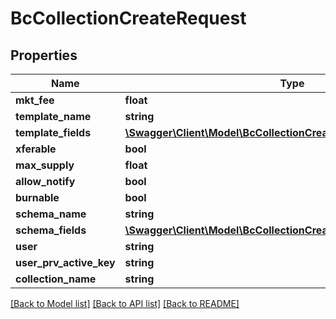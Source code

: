 # BcCollectionCreateRequest

## Properties
Name | Type | Description | Notes
------------ | ------------- | ------------- | -------------
**mkt_fee** | **float** |  | [optional] 
**template_name** | **string** |  | 
**template_fields** | [**\Swagger\Client\Model\BcCollectionCreateRequestTemplateFields[]**](BcCollectionCreateRequestTemplateFields.md) |  | 
**xferable** | **bool** |  | [optional] 
**max_supply** | **float** |  | [optional] 
**allow_notify** | **bool** |  | [optional] 
**burnable** | **bool** |  | [optional] 
**schema_name** | **string** |  | 
**schema_fields** | [**\Swagger\Client\Model\BcCollectionCreateRequestTemplateFields[]**](BcCollectionCreateRequestTemplateFields.md) |  | 
**user** | **string** |  | 
**user_prv_active_key** | **string** |  | 
**collection_name** | **string** |  | 

[[Back to Model list]](../README.md#documentation-for-models) [[Back to API list]](../README.md#documentation-for-api-endpoints) [[Back to README]](../README.md)


